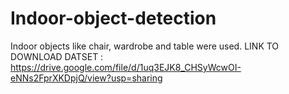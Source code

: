 # Indoor-object-detection
Indoor objects like chair, wardrobe and table were used.
LINK TO DOWNLOAD DATSET : https://drive.google.com/file/d/1uq3EJK8_CHSyWcwOI-eNNs2FprXKDpjQ/view?usp=sharing

